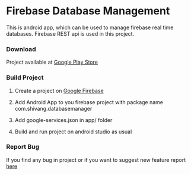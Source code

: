 # Firebase Database Management

This is android app, which can be used to manage firebase real time databases.
Firebase REST api is used in this project.

### Download
Project available at [Google Play Store](https://play.google.com/store/apps/details?id=com.shivang.databasemanager&hl=en)

### Build Project

1. Create a project on [Google Firebase](https://console.firebase.google.com/)

2. Add Android App to you firebase project with package name com.shivang.databasemanager

3. Add google-services.json in app/ folder

4. Build and run project on android studio as usual

### Report Bug

If you find any bug in project or if you want to suggest new feature report [here](https://github.com/kshivang/FirebaseDatabaseControl/issues/new)
